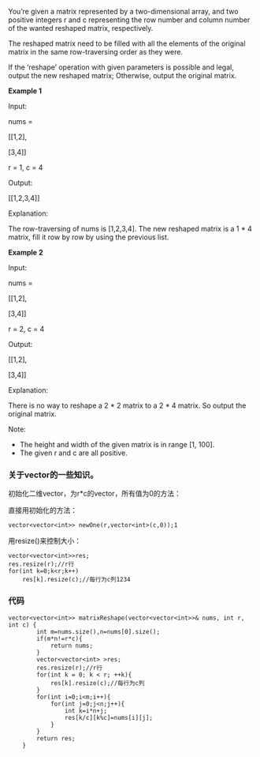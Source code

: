 You’re given a matrix represented by a two-dimensional array, and two positive integers r and c representing the row number and column number of the wanted reshaped matrix, respectively. 

The reshaped matrix need to be filled with all the elements of the original matrix in the same row-traversing order as they were.  

If the ‘reshape’ operation with given parameters is possible and legal, output the new reshaped matrix; Otherwise, output the original matrix. 

**Example 1**

  Input:  
 
 nums =  
 
 [[1,2], 
 
 [3,4]] 
 
 r = 1, c = 4 
 
 Output:  
 
 [[1,2,3,4]] 
 
 Explanation: 
 
 The row-traversing of nums is [1,2,3,4]. The new reshaped matrix is a 1 * 4 matrix, fill it row by row by using the previous list.

**Example 2**

  Input:  
  
  nums =  
  
  [[1,2], 
  
  [3,4]] 
  
  r = 2, c = 4 
  
  Output:  
  
  [[1,2], 
  
  [3,4]] 
  
  Explanation: 
  
  There is no way to reshape a 2 * 2 matrix to a 2 * 4 matrix. So output the original matrix.

Note:


- The height and width of the given matrix is in range [1, 100]. 
- The given r and c are all positive.


### 关于vector的一些知识。 

初始化二维vector，为r*c的vector，所有值为0的方法：  

直接用初始化的方法：

```
vector<vector<int>> newOne(r,vector<int>(c,0));1
```

用resize()来控制大小：

```
vector<vector<int>>res;
res.resize(r);//r行
for(int k=0;k<r;k++)
    res[k].resize(c);//每行为c列1234
```


### 代码


```
vector<vector<int>> matrixReshape(vector<vector<int>>& nums, int r, int c) {
        int m=nums.size(),n=nums[0].size();
        if(m*n!=r*c){
            return nums;
        }
        vector<vector<int> >res;
        res.resize(r);//r行
        for(int k = 0; k < r; ++k){
            res[k].resize(c);//每行为c列
        }
        for(int i=0;i<m;i++){
            for(int j=0;j<n;j++){
                int k=i*n+j;
                res[k/c][k%c]=nums[i][j];
            }
        }
        return res;
    }
```
